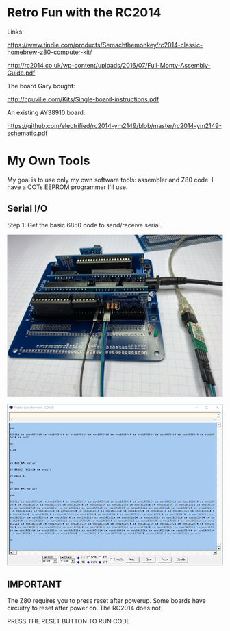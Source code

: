 # Retro Fun with the RC2014

Links:

https://www.tindie.com/products/Semachthemonkey/rc2014-classic-homebrew-z80-computer-kit/

http://rc2014.co.uk/wp-content/uploads/2016/07/Full-Monty-Assembly-Guide.pdf

The board Gary bought:

http://cpuville.com/Kits/Single-board-instructions.pdf

An existing AY38910 board:

https://github.com/electrified/rc2014-ym2149/blob/master/rc2014-ym2149-schematic.pdf

# My Own Tools

My goal is to use only my own software tools: assembler and Z80 code. I have a COTs EEPROM programmer I'll use.

## Serial I/O

Step 1: Get the basic 6850 code to send/receive serial.

![](art/built.jpg)

![](art/running.jpg)

## IMPORTANT

The Z80 requires you to press reset after powerup. Some boards have circuitry to reset after power on. The RC2014
does not.

PRESS THE RESET BUTTON TO RUN CODE
